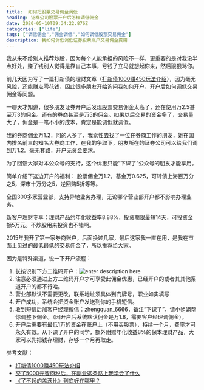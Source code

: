 ```yaml
---
title:  如何把股票交易佣金调低
heading: 证券公司股票开户后怎样调低佣金
date: 2020-05-10T09:34:22.876Z
categories: ["life"]
tags: ["调低佣金","佣金调低","如何调低股票交易佣金"]
description: 我如何调低调低证券股票账户交易佣金费用
---
```


我从来不给别人推荐炒股，因为每个人能承担的风险不一样，更重要的是对我没半点好处，赚了钱别人觉得是靠自己本事，亏钱了立马就想起你来，然后狠狠骂你。

前几天因为写了一篇打新债的理财文章（[打新债1000赚450玩法介绍](https://mp.weixin.qq.com/s?__biz=MzI5MTAyNTgyOA==&mid=2649535916&idx=1&sn=47a8a89ff9ea4e678b6edc3f32b771de&scene=21#wechat_redirect)），因为毫无风险，还能赚点零花钱，因此很多朋友开始询问我如何开户，开户后如何调低交易佣金等问题。

一聊天才知道，很多朋友证券开户后发现股票交易佣金太高了，还在使用万2.5甚至万3的佣金。还有的券商甚至是万5的佣金。如果以后交易的资金多了，交易量大了，佣金是一笔不小的成本，肯定是能调低就调低。

我的券商佣金万1.2，问的人多了，我索性去找了一位在券商工作的朋友，她在国内排名前三的知名大券商工作，在我的争取下，朋友所在的证券公司可以给我们调到万1.2。毫无套路，开户无资金要求。


为了回馈大家对本公众号的支持，这个优惠只能“下课了”公众号的朋友才能享用。

简单介绍下这边开户的福利：
股票佣金万1.2，基金万0.625，可转债上海百万分之5，深市十万分之5，逆回购5折等等。

全国300多家营业部，支持异地业务办理，无论哪个营业部开户都不影响办理业务。

新客户理财专享：理财产品约年化收益率8.88%，投资期限最短14天，可投资金额5万元。不炒股用来投资也不错啊。


2015年我开了第一家券商账户，后面换过几家，最后这家我一直在用，是我在市面上见过的最低最低的交易佣金了，所以推荐给大家。

因为是特殊渠道，说一下开户流程：
1. 长按识别下方二维码开户：![enter description here](https://gitee.com/smile365/blogimg/raw/master/sxy91/1629546129168.png)
2. 注意必须通过上方二维码开户才可享受此佣金优惠，已经开户的或者其其他渠道开户的都不行哈。
3. 营业部默认不需要更改，联系地址须具体到门牌号，职业如实填写
4. 开户成功，系统会把资金账户发送到你的手机短信。
5. 收到短信后加客户经理微信：zhengquan_6666，备注“下课了”，请小姐姐帮你调整下佣金。（因开户后系统默认佣金是万1.8，需要客户经理调佣金）。
6. 开户后需要有最低1万的资金在账户上（不用买股票），持续一个月，费率才可永久有效。从下课了开户的同学，额外附赠年化收益8%的保本理财产品，大家可以先把钱存理财，存够一个月再取走。





参考文献：

- [打新债1000赚450玩法介绍](http://mp.weixin.qq.com/s?__biz=MzI5MTAyNTgyOA==&mid=2649535916&idx=1&sn=47a8a89ff9ea4e678b6edc3f32b771de&chksm=f40ef367c3797a7199b33e8fe8ebc4161b82eb9a50c1a02425cd73e8eb83f14f4daea865c96c&scene=21#wechat_redirect)
- [交了5000元智商税后，在副业这条路上我学会了什么](http://mp.weixin.qq.com/s?__biz=MzI5MTAyNTgyOA==&mid=2649535892&idx=1&sn=79654c1264abb8975a0070225ed0e588&chksm=f40ef35fc3797a49e853d074e0da87b027f2b3c3f6a97841accf1fd491230455c8a9fc190ff1&scene=21#wechat_redirect)
- [《了不起的盖茨比》到底好在哪里？](http://mp.weixin.qq.com/s?__biz=MzI5MTAyNTgyOA==&mid=2649535902&idx=1&sn=7a5dfea9f87b8f46785db7dfc32256d1&chksm=f40ef355c3797a43c95fb0b82cb06fd1b25609eda1efdf7da7a8b7dae35fd789a24e8232df26&scene=21#wechat_redirect)

